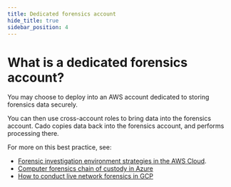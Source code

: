 ```yaml
---
title: Dedicated forensics account
hide_title: true
sidebar_position: 4
---
```


# What is a dedicated forensics account?
You may choose to deploy into an AWS account dedicated to storing forensics data securely.

You can then use cross-account roles to bring data into the forensics account. Cado copies data back into the forensics account, and performs processing there.


For more on this best practice, see:
* [Forensic investigation environment strategies in the AWS Cloud](https://aws.amazon.com/blogs/security/forensic-investigation-environment-strategies-in-the-aws-cloud/).
* [Computer forensics chain of custody in Azure](https://learn.microsoft.com/en-us/azure/architecture/example-scenario/forensics/)
* [How to conduct live network forensics in GCP](https://cloud.google.com/blog/products/identity-security/how-to-use-live-forensics-to-analyze-a-cyberattack)
